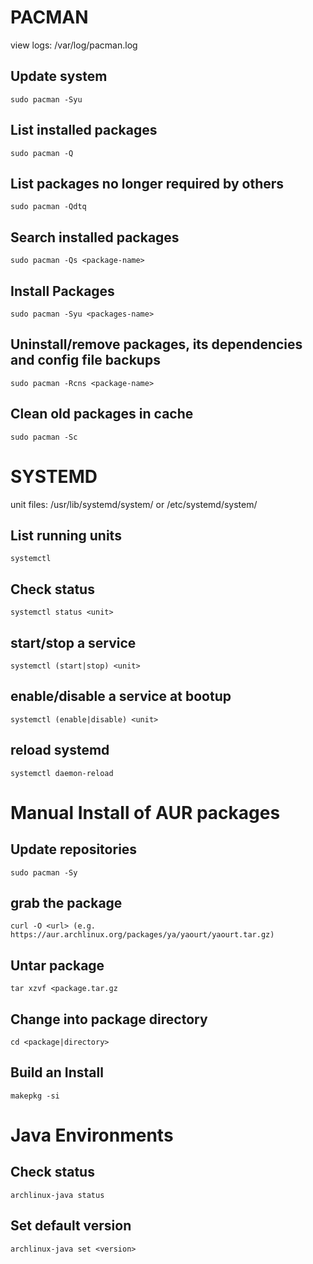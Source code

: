 
# PACMAN

view logs: /var/log/pacman.log

## Update system

```
sudo pacman -Syu
```

## List installed packages

```
sudo pacman -Q
```

## List packages no longer required by others

```
sudo pacman -Qdtq
```

## Search installed packages

```
sudo pacman -Qs <package-name>
```

## Install Packages

```
sudo pacman -Syu <packages-name>
```

## Uninstall/remove packages, its dependencies and config file backups

```
sudo pacman -Rcns <package-name>
```

## Clean old packages in cache
```
sudo pacman -Sc
```

# SYSTEMD

unit files: /usr/lib/systemd/system/ or /etc/systemd/system/

## List running units

```
systemctl
```

## Check status

```
systemctl status <unit>
```

## start/stop a service

```
systemctl (start|stop) <unit>
```

## enable/disable a service at bootup

```
systemctl (enable|disable) <unit>
```

## reload systemd

```
systemctl daemon-reload
```

# Manual Install of AUR packages

## Update repositories

```
sudo pacman -Sy
```

## grab the package

```
curl -O <url> (e.g. https://aur.archlinux.org/packages/ya/yaourt/yaourt.tar.gz)
```

## Untar package

```
tar xzvf <package.tar.gz
```

## Change into package directory

```
cd <package|directory>
```

## Build an Install

```
makepkg -si
```

# Java Environments

## Check status

```
archlinux-java status
```

## Set default version

```
archlinux-java set <version>
```

